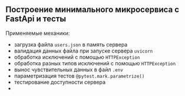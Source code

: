## Построение минимального микросервиса с FastApi и тесты  
Применяемые механики:  
- загрузка файла `users.json` в память сервера
- валидация данных файла при запуске сервера `uvicorn`
- обработка исключений с помощью `HTTPException`
- обработка разных типов исключений с помощью `HTTPException`
- вынос чувствительных данных в файл `.env`
- параметризация тестов `@pytest.mark.parametrize()`  
- тестирование доступности сервера
- 